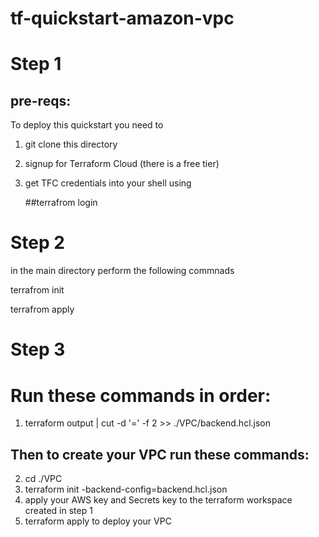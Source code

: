 # tf-quickstart-amazon-vpc
# Step 1
## pre-reqs:

To deploy this quickstart you need to
1. git clone this directory
2. signup for Terraform Cloud (there is a free tier)
3. get TFC credentials into your shell using
   
   ##terrafrom login

# Step 2

in the main directory perform the following commnads 

terrafrom init

terrafrom apply

# Step 3

# Run these commands in order:

 1. terraform output | cut -d '=' -f 2 >> ./VPC/backend.hcl.json

## Then to create your VPC run these commands:

 2. cd ./VPC
 3. terraform init -backend-config=backend.hcl.json
 4. apply your AWS key and Secrets key to the terraform workspace created in step 1
 5. terraform apply to deploy your VPC

